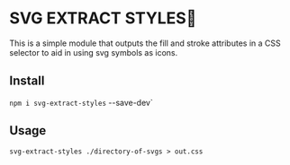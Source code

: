 SVG EXTRACT STYLES🌟
===================

This is a simple module that outputs the fill and stroke attributes in a CSS selector to aid in using svg symbols as icons.

Install
-------

`npm i svg-extract-styles` --save-dev`

Usage
-----

`svg-extract-styles ./directory-of-svgs > out.css`
